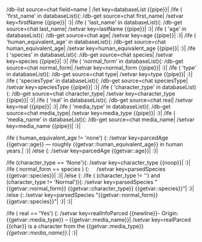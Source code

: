 /db-list source=chat field=name |
/let key=databaseList {{pipe}}|
/ife ( 'first_name' in databaseList){:
	/db-get source=chat first_name| /setvar key=firstName {{pipe}}|
:}|
/ife ( 'last_name' in databaseList){:
	/db-get source=chat last_name| /setvar key=lastName {{pipe}}|
:}|
/ife ( 'age' in databaseList){:
	/db-get source=chat age| /setvar key=age {{pipe}}|
:}|
/ife ( 'human_equivalent_age' in databaseList){:
	/db-get source=chat human_equivalent_age| /setvar key=human_equivalent_age {{pipe}}|
:}|
/ife ( 'species' in databaseList){:
	/db-get source=chat species| /setvar key=species {{pipe}}|
:}|
/ife ( 'normal_form' in databaseList){:
	/db-get source=chat normal_form| /setvar key=normal_form {{pipe}}|
:}|
/ife ( 'type' in databaseList){:
	/db-get source=chat type| /setvar key=type {{pipe}}|
:}|
/ife ( 'speciesType' in databaseList){:
	/db-get source=chat speciesType| /setvar key=speciesType {{pipe}}|
:}|
/ife ( 'character_type' in databaseList){:
	/db-get source=chat character_type| /setvar key=character_type {{pipe}}|
:}|
/ife ( 'real' in databaseList){:
	/db-get source=chat real| /setvar key=real {{pipe}}|
:}|
/ife ( 'media_type' in databaseList){:
	/db-get source=chat media_type| /setvar key=media_type {{pipe}}|
:}|
/ife ( 'media_name' in databaseList){:
	/db-get source=chat media_name| /setvar key=media_name {{pipe}}|
:}|


/ife ( human_equivalent_age != 'none') {:
	/setvar key=parcedAge {{getvar::age}} — roughly {{getvar::human_equivalent_age}} in human years.|
:}|
/else {:
	/setvar key=parcedAge {{getvar::age}}|
:}|

/ife (character_type == 'None'){:
	/setvar key=character_type {{noop}}|
:}|
/ife ( normal_form == species ) {:
    /setvar key=parsedSpecies {{getvar::species}}|
:}|
/else {:
	/ife ( (character_type != '') and (character_type != 'Normal')){:
		/setvar key=parsedSpecies "{{getvar::normal_form}} {{getvar::character_type}} {{getvar::species}}"|
	:}|
	/else {:
		/setvar key=parsedSpecies "{{getvar::normal_form}} {{getvar::species}}"|
	:}|
:}|

/ife ( real == 'Yes') {:
	/setvar key=realInfoParced {{newline}}- Origin: {{getvar::media_type}} – {{getvar::media_name}}|
	/setvar key=realParced {{char}} is a character from the {{getvar::media_type}} _{{getvar::media_name}}._|
:}|
